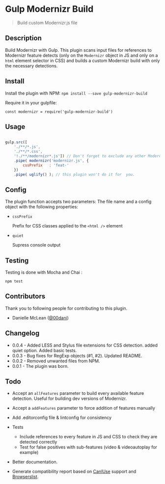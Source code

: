 Gulp Modernizr Build
====================
> Build custom Modernizr.js file 

## Description ##
Build Modernizr with Gulp. This plugin scans input files for references to Modernizr feature detects (only on the `Modernizr` object in JS and only on a `html` element selector in CSS) and builds a custom Modernizr build with only the necessary detections.

## Install ##

Install the plugin with NPM:
`npm install --save gulp-modernizr-build`

Require it in your gulpfile:

`const modernizr = require('gulp-modernizr-build')`


## Usage ##

```javascript

gulp.src([ 
    './**/*.js',
    './**/*.css',
    '!./**/modernizr*.js']) // Don't forget to exclude any other Modernizr files you may have in your sources.
    .pipe( modernizr('modernizr.js', {
        cssPrefix   : 'feat-'
    })
    .pipe( uglify() ); // this plugin won't do it for  you.

```

## Config
The plugin function accepts two parameters: The file name and a config object with the following properties:

- `cssPrefix`
    
    Prefix for CSS classes applied to the `<html />` element

- `quiet`
    
    Supress console output
    
## Testing
Testing is done with Mocha and Chai : 

`npm test`

## Contributors
Thank you to following people for contributing to this plugin.

- Danielle McLean ([@00dani](https://github.com/00dani))

## Changelog
- 0.0.4 - Added LESS and Stylus file extensions for CSS detection. added quiet option. Added basic tests.
- 0.0.3 - Bug fixes for RegExp objects (#1, #2). Updated README.
- 0.0.2 - Removed unwanted files from NPM.
- 0.0.1 - The plugin was born.

## Todo ##
- Accept an `allFeatures` parameter to build every available feature detection. Useful for building dev versions of Modernizr.
- Accept a `addFeatures` parameter to force addition of features manually
- Add .editorconfig file & lintconfig for consistency
- Tests

    * Include references to every feature in JS and CSS to check they are detected correctly
    * Test for false positives with sub-features (video & videoautoplay for example)

- Better documentation.
- Generate compatibility report based on [CanIUse](https://github.com/ben-eb/caniuse-lite) support and [Browserslist](https://github.com/ai/browserslist).